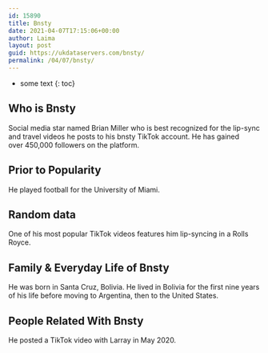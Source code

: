 ```yaml
---
id: 15890
title: Bnsty
date: 2021-04-07T17:15:06+00:00
author: Laima
layout: post
guid: https://ukdataservers.com/bnsty/
permalink: /04/07/bnsty/
---
```


* some text
{: toc}


## Who is Bnsty
                  
                  
                  
Social media star named Brian Miller who is best recognized for the lip-sync and travel videos he posts to his bnsty TikTok account. He has gained over 450,000 followers on the platform. 
                  
              
            
              
            
                
                
                
## Prior to Popularity
                  
                  
                  
He played football for the University of Miami. 
                  
              
            
              
            
                
                
                
## Random data
                  
                  
                  
One of his most popular TikTok videos features him lip-syncing in a Rolls Royce. 
                  
              
            
              
            
                
                
                
## Family & Everyday Life of Bnsty
                  
                  
                  
He was born in Santa Cruz, Bolivia. He lived in Bolivia for the first nine years of his life before moving to Argentina, then to the United States. 
                  
              
            
              
            
                
                
                
## People Related With Bnsty
                  
                  
                  
He posted a TikTok video with Larray in May 2020. 
                  
              
            
              
            
                
              
            
              
              
            
            
              
            
          
          
          